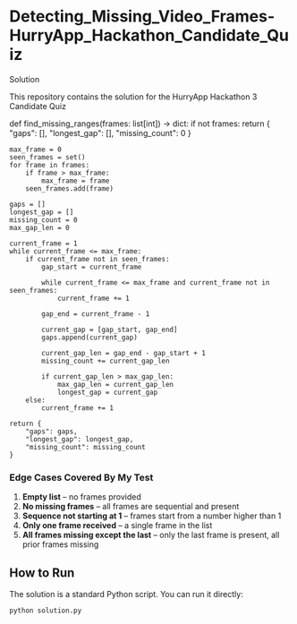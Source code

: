 # Detecting_Missing_Video_Frames-HurryApp_Hackathon_Candidate_Quiz
Solution 

This repository contains the solution for the HurryApp Hackathon 3 Candidate Quiz

def find_missing_ranges(frames: list[int]) -> dict:
    if not frames:
        return {
            "gaps": [],
            "longest_gap": [],
            "missing_count": 0
        }

    max_frame = 0
    seen_frames = set()
    for frame in frames:
        if frame > max_frame:
            max_frame = frame
        seen_frames.add(frame)

    gaps = []
    longest_gap = []
    missing_count = 0
    max_gap_len = 0
    
    current_frame = 1
    while current_frame <= max_frame:
        if current_frame not in seen_frames:
            gap_start = current_frame
            
            while current_frame <= max_frame and current_frame not in seen_frames:
                current_frame += 1
            
            gap_end = current_frame - 1
            
            current_gap = [gap_start, gap_end]
            gaps.append(current_gap)
            
            current_gap_len = gap_end - gap_start + 1
            missing_count += current_gap_len
            
            if current_gap_len > max_gap_len:
                max_gap_len = current_gap_len
                longest_gap = current_gap
        else:
            current_frame += 1
            
    return {
        "gaps": gaps,
        "longest_gap": longest_gap,
        "missing_count": missing_count
    }
    
### Edge Cases Covered By My Test

1. **Empty list** – no frames provided
2. **No missing frames** – all frames are sequential and present
3. **Sequence not starting at 1** – frames start from a number higher than 1
4. **Only one frame received** – a single frame in the list
5. **All frames missing except the last** – only the last frame is present, all prior frames missing

## How to Run

The solution is a standard Python script. You can run it directly:

```bash
python solution.py

